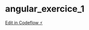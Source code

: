 # angular_exercice_1

[Edit in Codeflow ⚡️](https://stackblitz.com/~/github.com/Osama-kn/angular_exercice_1)